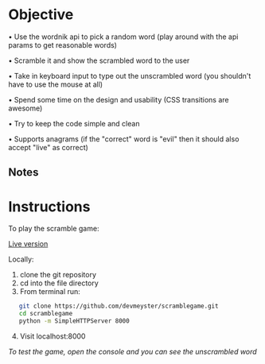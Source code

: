 Objective
==========

• Use the wordnik api to pick a random word (play around with the api params to get reasonable words)

• Scramble it and show the scrambled word to the user

• Take in keyboard input to type out the unscrambled word (you shouldn't have to use the mouse at all)

• Spend some time on the design and usability (CSS transitions are awesome)

• Try to keep the code simple and clean

• Supports anagrams (if the "correct" word is "evil" then it should also accept "live" as correct)

Notes
-----

Instructions
=============

To play the scramble game:

[Live version](http://www.arturmeyster.me/scramblegame)

Locally:

1. clone the git repository
2. cd into the file directory
3. From terminal run:

```bash
   git clone https://github.com/devmeyster/scramblegame.git
   cd scramblegame
   python -m SimpleHTTPServer 8000
```
4. Visit localhost:8000

*To test the game, open the console and you can see the unscrambled word*
